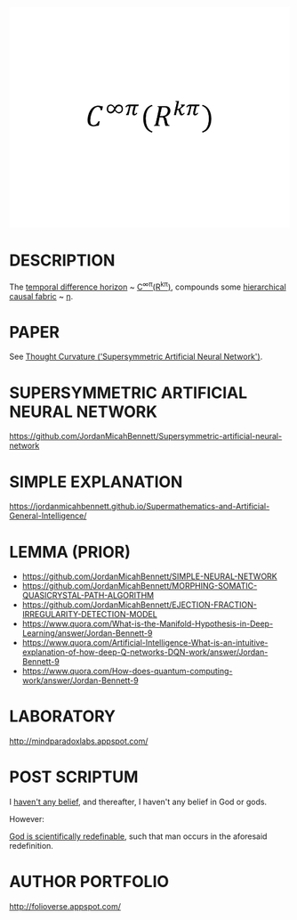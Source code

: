 ![Alt text](https://github.com/JordanMicahBennett/God/blob/master/source%20code/data/images/GodV2.png "default page")






DESCRIPTION
============================================
The [temporal difference horizon](https://en.wikipedia.org/wiki/Bellman_equation) ~ [C<sup>∞π</sup>(R<sup>kπ</sup>)](https://www.researchgate.net/publication/316586028_Thought_Curvature_An_underivative_hypothesis), compounds some [hierarchical causal fabric](http://ir.uiowa.edu/cgi/viewcontent.cgi?article=2035&context=etd) ~ [η](https://en.m.wikipedia.org/wiki/Direct_numerical_simulation).











PAPER 
============================================
See [Thought Curvature ('Supersymmetric Artificial Neural Network')](https://www.researchgate.net/publication/316586028_Thought_Curvature_An_underivative_hypothesis).




SUPERSYMMETRIC ARTIFICIAL NEURAL NETWORK
==============================================
https://github.com/JordanMicahBennett/Supersymmetric-artificial-neural-network





SIMPLE EXPLANATION
============================================
https://jordanmicahbennett.github.io/Supermathematics-and-Artificial-General-Intelligence/














LEMMA (PRIOR)
============================================
* https://github.com/JordanMicahBennett/SIMPLE-NEURAL-NETWORK
* https://github.com/JordanMicahBennett/MORPHING-SOMATIC-QUASICRYSTAL-PATH-ALGORITHM
* https://github.com/JordanMicahBennett/EJECTION-FRACTION-IRREGULARITY-DETECTION-MODEL
* https://www.quora.com/What-is-the-Manifold-Hypothesis-in-Deep-Learning/answer/Jordan-Bennett-9
* https://www.quora.com/Artificial-Intelligence-What-is-an-intuitive-explanation-of-how-deep-Q-networks-DQN-work/answer/Jordan-Bennett-9
* https://www.quora.com/How-does-quantum-computing-work/answer/Jordan-Bennett-9









LABORATORY
============================================
http://mindparadoxlabs.appspot.com/












POST SCRIPTUM
============================================
I [haven't any belief](http://nonbeliefism.com), and thereafter, I haven't any belief in God or gods. 


However:


[God is scientifically redefinable](https://www.researchgate.net/publication/316662636_A_scientific_redefinition_of_God_by_an_atheist), such that man occurs in the aforesaid redefinition.















AUTHOR PORTFOLIO
============================================
http://folioverse.appspot.com/
